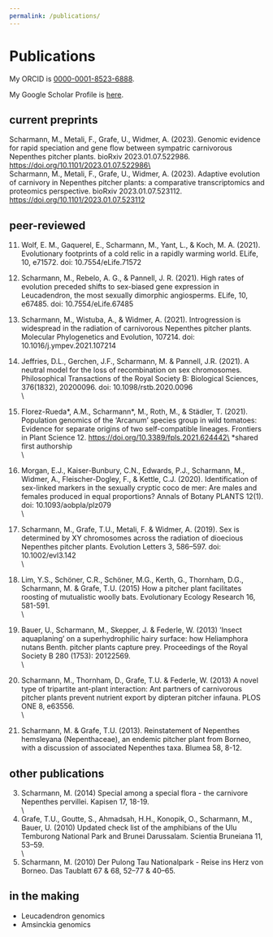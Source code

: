 ```yaml
---
permalink: /publications/
---
```


# Publications

My ORCID is [0000-0001-8523-6888](https://orcid.org/0000-0001-8523-6888).

My Google Scholar Profile is [here](https://scholar.google.com/citations?user=54kSTFkAAAAJ&hl=en).

## current preprints

Scharmann, M., Metali, F., Grafe, U., Widmer, A. (2023). Genomic evidence for rapid speciation and gene flow between sympatric carnivorous Nepenthes pitcher plants. bioRxiv 2023.01.07.522986. https://doi.org/10.1101/2023.01.07.522986\
\
Scharmann, M., Metali, F., Grafe, U., Widmer, A. (2023). Adaptive evolution of carnivory in Nepenthes pitcher plants: a comparative transcriptomics and proteomics perspective. bioRxiv 2023.01.07.523112. https://doi.org/10.1101/2023.01.07.523112


## peer-reviewed

11. Wolf, E. M., Gaquerel, E., Scharmann, M., Yant, L., & Koch, M. A. (2021). Evolutionary footprints of a cold relic in a rapidly warming world. ELife, 10, e71572. doi: 10.7554/eLife.71572

10. Scharmann, M., Rebelo, A. G., & Pannell, J. R. (2021). High rates of evolution preceded shifts to sex-biased gene expression in Leucadendron, the most sexually dimorphic angiosperms. ELife, 10, e67485. doi: 10.7554/eLife.67485

9. Scharmann, M., Wistuba, A., & Widmer, A. (2021). Introgression is widespread in the radiation of carnivorous Nepenthes pitcher plants. Molecular Phylogenetics and Evolution, 107214. doi: 10.1016/j.ympev.2021.107214

8. Jeffries, D.L., Gerchen, J.F., Scharmann, M. & Pannell, J.R. (2021). A neutral model for the loss of recombination on sex chromosomes. Philosophical Transactions of the Royal Society B: Biological Sciences, 376(1832), 20200096. doi: 10.1098/rstb.2020.0096\
\
7. Florez-Rueda*, A.M., Scharmann*, M., Roth, M., & Städler, T. (2021). Population genomics of the ‘Arcanum’ species group in wild tomatoes: Evidence for separate origins of two self-compatible lineages. Frontiers in Plant Science 12. https://doi.org/10.3389/fpls.2021.624442\
	*shared first authorship\
\
6. Morgan, E.J., Kaiser-Bunbury, C.N., Edwards, P.J., Scharmann, M., Widmer, A., Fleischer-Dogley, F., & Kettle, C.J. (2020). Identification of sex-linked markers in the sexually cryptic coco de mer: Are males and females produced in equal proportions? Annals of Botany PLANTS 12(1). doi: 10.1093/aobpla/plz079\
\
5. Scharmann, M., Grafe, T.U., Metali, F. & Widmer, A. (2019). Sex is determined by XY chromosomes across the radiation of dioecious Nepenthes pitcher plants. Evolution Letters 3, 586–597. doi: 10.1002/evl3.142\
\
4. Lim, Y.S., Schöner, C.R., Schöner, M.G., Kerth, G., Thornham, D.G., Scharmann, M. & Grafe, T.U. (2015) How a pitcher plant facilitates roosting of mutualistic woolly bats. Evolutionary Ecology Research 16, 581-591.\
\
3. Bauer, U., Scharmann, M., Skepper, J. & Federle, W. (2013) ’Insect aquaplaning’ on a superhydrophilic hairy surface: how Heliamphora nutans Benth. pitcher plants capture prey. Proceedings of the Royal Society B 280 (1753): 20122569.\
\
2. Scharmann, M., Thornham, D., Grafe, T.U. & Federle, W. (2013) A novel type of tripartite ant-plant interaction: Ant partners of carnivorous pitcher plants prevent nutrient export by dipteran pitcher infauna. PLOS ONE 8, e63556.\
\
1. Scharmann, M. & Grafe, T.U. (2013). Reinstatement of Nepenthes hemsleyana (Nepenthaceae), an endemic pitcher plant from Borneo, with a discussion of associated Nepenthes taxa. Blumea 58, 8-12.


## other publications
3. Scharmann, M. (2014) Special among a special flora - the carnivore Nepenthes pervillei. Kapisen 17, 18-19.\
\
2. Grafe, T.U., Goutte, S., Ahmadsah, H.H., Konopik, O., Scharmann, M., Bauer, U. (2010) Updated check list of the amphibians of the Ulu Temburong National Park and Brunei Darussalam. Scientia Bruneiana 11, 53–59.\
\
1. Scharmann, M. (2010) Der Pulong Tau Nationalpark - Reise ins Herz von Borneo. Das Taublatt 67 & 68, 52–77 & 40–65.


## in the making
- Leucadendron genomics
- Amsinckia genomics
